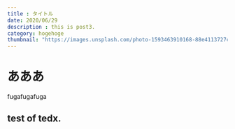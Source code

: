 ```yaml
---
title : タイトル
date: 2020/06/29
description : this is post3.
category: hogehoge
thumbnail: "https://images.unsplash.com/photo-1593463910168-88e4113727c8?ixlib=rb-1.2.1&ixid=eyJhcHBfaWQiOjEyMDd9&auto=format&fit=crop&w=900&q=60"
---
```


# あああ
fugafugafuga
## test of tedx.
